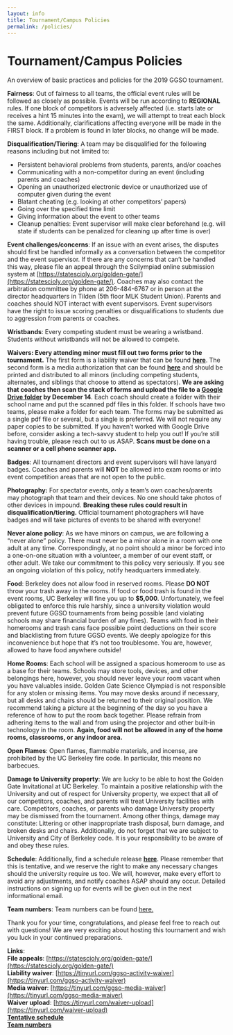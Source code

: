 ```yaml
---
layout: info
title: Tournament/Campus Policies
permalink: /policies/
---
```


# Tournament/Campus Policies

An overview of basic practices and policies for the 2019 GGSO tournament.

**Fairness**: Out of fairness to all teams, the official event rules will be followed as closely as possible. Events will be run according to **REGIONAL** rules. If one block of competitors is adversely affected (i.e. starts late or receives a hint 15 minutes into the exam), we will attempt to treat each block the same. Additionally, clarifications affecting everyone will be made in the FIRST block. If a problem is found in later blocks, no change will be made.

**Disqualification/Tiering**: A team may be disqualified for the following reasons including but not limited to:
- Persistent behavioral problems from students, parents, and/or coaches
- Communicating with a non-competitor during an event (including parents and coaches)
- Opening an unauthorized electronic device or unauthorized use of computer given during the event
- Blatant cheating (e.g. looking at other competitors’ papers)
- Going over the specified time limit
- Giving information about the event to other teams
- Cleanup penalties: Event supervisor will make clear beforehand (e.g. will state if students can be penalized for cleaning up after time is over)

**Event challenges/concerns**: If an issue with an event arises, the disputes should first be handled informally as a conversation between the competitor and the event supervisor. If there are any concerns that can’t be handled this way, please file an appeal through the Scilympiad online submission system at [https://statescioly.org/golden-gate/](https://statescioly.org/golden-gate/). Coaches may also contact the arbitration committee by phone at 206-484-6767 or in person at the director headquarters in Tilden (5th floor MLK Student Union). Parents and coaches should NOT interact with event supervisors. Event supervisors have the right to issue scoring penalties or disqualifications to students due to aggression from parents or coaches.

**Wristbands**: Every competing student must be wearing a wristband. Students without wristbands will not be allowed to compete.

**Waivers: Every attending minor must fill out two forms prior to the tournament.** The first form is a liability waiver that can be found **[here](https://tinyurl.com/ggso-activity-waiver)**. The second form is a media authorization that can be found **[here](https://tinyurl.com/ggso-media-waiver)** and should be printed and distributed to all minors (including competing students, alternates, and siblings that choose to attend as spectators). **We are asking that coaches then scan the stack of forms and upload the file to a [Google Drive folder](https://tinyurl.com/waiver-upload) by December 14**.  Each coach should create a folder with their school name and put the scanned pdf files in this folder. If schools have two teams, please make a folder for each team. The forms may be submitted as a single pdf file or several, but a single is preferred. We will not require any paper copies to be submitted. If you haven’t worked with Google Drive before, consider asking a tech-savvy student to help you out! If you’re still having trouble, please reach out to us ASAP. **Scans must be done on a scanner or a cell phone scanner app.**

**Badges**: All tournament directors and event supervisors will have lanyard badges. Coaches and parents will **NOT** be allowed into exam rooms or into event competition areas that are not open to the public.

**Photography:** For spectator events, only a team’s own coaches/parents may photograph that team and their devices. No one should take photos of other devices in impound. **Breaking these rules could result in disqualification/tiering.** Official tournament photographers will have badges and will take pictures of events to be shared with everyone!

**Never alone policy**: As we have minors on campus, we are following a “never alone” policy. There must never be a minor alone in a room with one adult at any time. Correspondingly, at no point should a minor be forced into a one-on-one situation with a volunteer, a member of our event staff, or other adult. We take our commitment to this policy very seriously. If you see an ongoing violation of this policy, notify headquarters immediately.

**Food**: Berkeley does not allow food in reserved rooms. Please **DO NOT** throw your trash away in the rooms. If food or food trash is found in the event rooms, UC Berkeley will fine you up to **$5,000**. Unfortunately, we feel obligated to enforce this rule harshly, since a university violation would prevent future GGSO tournaments from being possible (and violating schools may share financial burden of any fines). Teams with food in their homerooms and trash cans face possible point deductions on their score and blacklisting from future GGSO events. We deeply apologize for this inconvenience but hope that it’s not too troublesome. You are, however, allowed to have food anywhere outside!

**Home Rooms**: Each school will be assigned a spacious homeroom to use as a base for their teams. Schools may store tools, devices, and other belongings here, however, you should never leave your room vacant when you have valuables inside. Golden Gate Science Olympiad is not responsible for any stolen or missing items. You may move desks around if necessary, but all desks and chairs should be returned to their original position. We recommend taking a picture at the beginning of the day so you have a reference of how to put the room back together. Please refrain from adhering items to the wall and from using the projector and other built-in technology in the room. **Again, food will not be allowed in any of the home rooms, classrooms, or any indoor area.**

**Open Flames**: Open flames, flammable materials, and incense, are prohibited by the UC Berkeley fire code. In particular, this means no barbecues.

**Damage to University property**: We are lucky to be able to host the Golden Gate Invitational at UC Berkeley. To maintain a positive relationship with the University and out of respect for University property, we expect that all of our competitors, coaches, and parents will treat University facilities with care. Competitors, coaches, or parents who damage University property may be dismissed from the tournament. Among other things, damage may constitute: Littering or other inappropriate trash disposal, burn damage, and broken desks and chairs. Additionally, do not forget that we are subject to University and City of Berkeley code. It is your responsibility to be aware of and obey these rules.

**Schedule**: Additionally, find a schedule release **[here](https://docs.google.com/spreadsheets/d/1KP6sDgLW2YGVTInC7Uecl691k-50nl79WJTraqXx-DE/edit?usp=sharing)**. Please remember that this is tentative, and we reserve the right to make any necessary changes should the university require us too. We will, however, make every effort to avoid any adjustments, and notify coaches ASAP should any occur. Detailed instructions on signing up for events will be given out in the next informational email.

**Team numbers**: Team numbers can be found [here.](https://docs.google.com/spreadsheets/d/19kaeePb7xy0U50lZhdrbrMbqKm1Ou_YYB3bl5dfEVP0/edit#gid=2043171544)

Thank you for your time, congratulations, and please feel free to reach out with questions! We are very exciting about hosting this tournament and wish you luck in your continued preparations.

**Links**:
<br>**File appeals**: [https://statescioly.org/golden-gate/](https://statescioly.org/golden-gate/)
<br>**Liability waiver**: [https://tinyurl.com/ggso-activity-waiver](https://tinyurl.com/ggso-activity-waiver)
<br>**Media waiver**: [https://tinyurl.com/ggso-media-waiver](https://tinyurl.com/ggso-media-waiver)
<br>**Waiver upload**: [https://tinyurl.com/waiver-upload](https://tinyurl.com/waiver-upload)
<br>**[Tentative schedule](https://docs.google.com/spreadsheets/d/1KP6sDgLW2YGVTInC7Uecl691k-50nl79WJTraqXx-DE/edit?usp=sharing)**
<br>**[Team numbers](https://docs.google.com/spreadsheets/d/19kaeePb7xy0U50lZhdrbrMbqKm1Ou_YYB3bl5dfEVP0/edit#gid=2043171544)**

